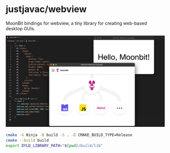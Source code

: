 # justjavac/webview

MoonBit bindings for webview, a tiny library for creating web-based desktop
GUIs.

![moonbit webview demo](examples/asserts/moonbit-webview.png)

```bash
cmake -G Ninja -B build -S . -D CMAKE_BUILD_TYPE=Release
cmake --build build
export DYLD_LIBRARY_PATH="$(pwd)/build/lib"
```

